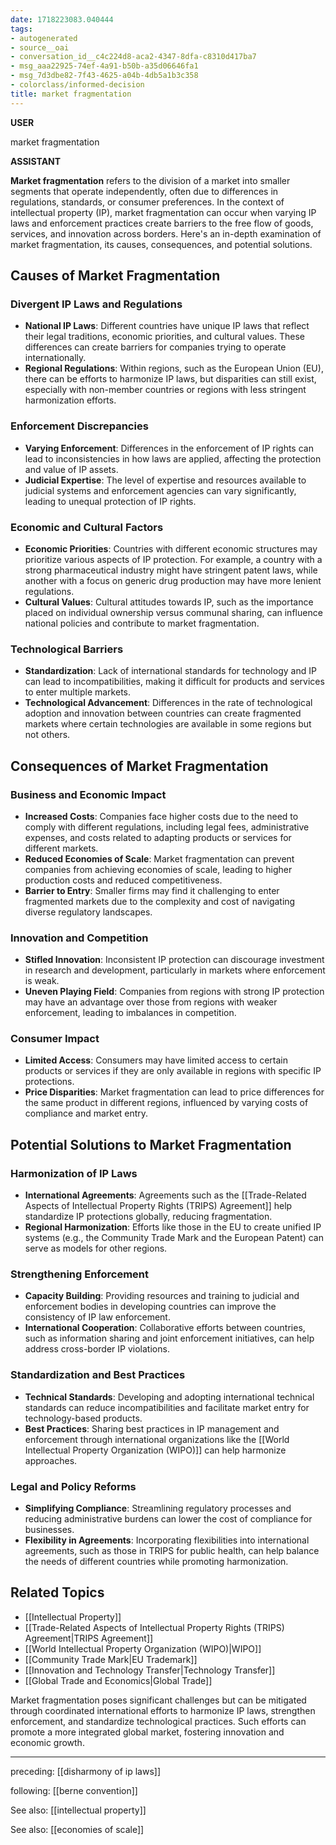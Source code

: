 ```yaml
---
date: 1718223083.040444
tags:
- autogenerated
- source__oai
- conversation_id__c4c224d8-aca2-4347-8dfa-c8310d417ba7
- msg_aaa22925-74ef-4a91-b50b-a35d06646fa1
- msg_7d3dbe82-7f43-4625-a04b-4db5a1b3c358
- colorclass/informed-decision
title: market fragmentation
---
```


**USER**

market fragmentation


**ASSISTANT**

**Market fragmentation** refers to the division of a market into smaller segments that operate independently, often due to differences in regulations, standards, or consumer preferences. In the context of intellectual property (IP), market fragmentation can occur when varying IP laws and enforcement practices create barriers to the free flow of goods, services, and innovation across borders. Here's an in-depth examination of market fragmentation, its causes, consequences, and potential solutions.

## Causes of Market Fragmentation

### Divergent IP Laws and Regulations

- **National IP Laws**: Different countries have unique IP laws that reflect their legal traditions, economic priorities, and cultural values. These differences can create barriers for companies trying to operate internationally.
- **Regional Regulations**: Within regions, such as the European Union (EU), there can be efforts to harmonize IP laws, but disparities can still exist, especially with non-member countries or regions with less stringent harmonization efforts.

### Enforcement Discrepancies

- **Varying Enforcement**: Differences in the enforcement of IP rights can lead to inconsistencies in how laws are applied, affecting the protection and value of IP assets.
- **Judicial Expertise**: The level of expertise and resources available to judicial systems and enforcement agencies can vary significantly, leading to unequal protection of IP rights.

### Economic and Cultural Factors

- **Economic Priorities**: Countries with different economic structures may prioritize various aspects of IP protection. For example, a country with a strong pharmaceutical industry might have stringent patent laws, while another with a focus on generic drug production may have more lenient regulations.
- **Cultural Values**: Cultural attitudes towards IP, such as the importance placed on individual ownership versus communal sharing, can influence national policies and contribute to market fragmentation.

### Technological Barriers

- **Standardization**: Lack of international standards for technology and IP can lead to incompatibilities, making it difficult for products and services to enter multiple markets.
- **Technological Advancement**: Differences in the rate of technological adoption and innovation between countries can create fragmented markets where certain technologies are available in some regions but not others.

## Consequences of Market Fragmentation

### Business and Economic Impact

- **Increased Costs**: Companies face higher costs due to the need to comply with different regulations, including legal fees, administrative expenses, and costs related to adapting products or services for different markets.
- **Reduced Economies of Scale**: Market fragmentation can prevent companies from achieving economies of scale, leading to higher production costs and reduced competitiveness.
- **Barrier to Entry**: Smaller firms may find it challenging to enter fragmented markets due to the complexity and cost of navigating diverse regulatory landscapes.

### Innovation and Competition

- **Stifled Innovation**: Inconsistent IP protection can discourage investment in research and development, particularly in markets where enforcement is weak.
- **Uneven Playing Field**: Companies from regions with strong IP protection may have an advantage over those from regions with weaker enforcement, leading to imbalances in competition.

### Consumer Impact

- **Limited Access**: Consumers may have limited access to certain products or services if they are only available in regions with specific IP protections.
- **Price Disparities**: Market fragmentation can lead to price differences for the same product in different regions, influenced by varying costs of compliance and market entry.

## Potential Solutions to Market Fragmentation

### Harmonization of IP Laws

- **International Agreements**: Agreements such as the [[Trade-Related Aspects of Intellectual Property Rights (TRIPS) Agreement]] help standardize IP protections globally, reducing fragmentation.
- **Regional Harmonization**: Efforts like those in the EU to create unified IP systems (e.g., the Community Trade Mark and the European Patent) can serve as models for other regions.

### Strengthening Enforcement

- **Capacity Building**: Providing resources and training to judicial and enforcement bodies in developing countries can improve the consistency of IP law enforcement.
- **International Cooperation**: Collaborative efforts between countries, such as information sharing and joint enforcement initiatives, can help address cross-border IP violations.

### Standardization and Best Practices

- **Technical Standards**: Developing and adopting international technical standards can reduce incompatibilities and facilitate market entry for technology-based products.
- **Best Practices**: Sharing best practices in IP management and enforcement through international organizations like the [[World Intellectual Property Organization (WIPO)]] can help harmonize approaches.

### Legal and Policy Reforms

- **Simplifying Compliance**: Streamlining regulatory processes and reducing administrative burdens can lower the cost of compliance for businesses.
- **Flexibility in Agreements**: Incorporating flexibilities into international agreements, such as those in TRIPS for public health, can help balance the needs of different countries while promoting harmonization.

## Related Topics

- [[Intellectual Property]]
- [[Trade-Related Aspects of Intellectual Property Rights (TRIPS) Agreement|TRIPS Agreement]]
- [[World Intellectual Property Organization (WIPO)|WIPO]]
- [[Community Trade Mark|EU Trademark]]
- [[Innovation and Technology Transfer|Technology Transfer]]
- [[Global Trade and Economics|Global Trade]]

Market fragmentation poses significant challenges but can be mitigated through coordinated international efforts to harmonize IP laws, strengthen enforcement, and standardize technological practices. Such efforts can promote a more integrated global market, fostering innovation and economic growth.


---

preceding: [[disharmony of ip laws]]  


following: [[berne convention]]

See also: [[intellectual property]]


See also: [[economies of scale]]